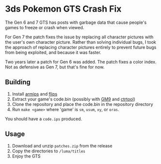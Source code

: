 # 3ds Pokemon GTS Crash Fix

The Gen 6 and 7 GTS has posts with garbage data that cause people's games to freeze or crash when viewed.

For Gen 7 the patch fixes the issue by replacing all character pictures with the user's own character picture. Rather than solving individual bugs, I took the approach of replacing character pictures entirely to prevent future bugs from being exploited, and because it was faster.

Two years later a patch for Gen 6 was added. The patch fixes a color index. Not as defensive as Gen 7, but that's fine for now.

## Building

1. Install [armips](https://github.com/Kingcom/armips.git) and [flips](https://github.com/Alcaro/Flips.git)
1. Extract your game's code.bin (possibly with [GM9](https://github.com/d0k3/GodMode9) and [ctrtool](https://github.com/3DSGuy/Project_CTR))
1. Clone the repository and place the code.bin in the repository directory
1. Run `make <game>` where 'game' is `sm`, `usum`, `xy`, or `oras`.

You should have a `code.ips` produced.

## Usage

1. Download and unzip `patches.zip` from the release
1. Copy the directories to `/luma/titles`
1. Enjoy the GTS
